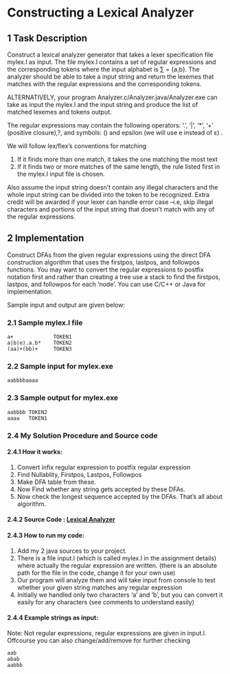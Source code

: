 # Constructing a Lexical Analyzer


## 1 Task Description

Construct a lexical analyzer generator that takes a lexer specification file mylex.l as input. The file mylex.l contains a set of regular expressions and the corresponding tokens where the input alphabet is ∑ = {a,b}. The analyzer should be able to take a input string and return the lexemes that matches with the regular expressions and the corresponding tokens.

ALTERNATIVELY, your program Analyzer.c/Analyzer.java/Analyzer.exe can take as input the mylex.l and the input string and produce the list of matched lexemes and tokens output.

The regular expressions may contain the following operators: ‘.’, ‘|’, ‘\*’, ‘+’ (positive closure),?, and symbols: () and epsilon (we will use e instead of ε) .

We will follow lex/flex’s conventions for matching

1. If it finds more than one match, it takes the one matching the most text
2. If it finds two or more matches of the same length, the rule listed first in the mylex.l input file is chosen.

Also assume the input string doesn’t contain any illegal characters and the whole input string can be divided into the token to be recognized. Extra credit will be awarded if your lexer can handle error case –i.e, skip illegal characters and portions of the input string that doesn’t match with any of the regular expressions.

## 2 Implementation

Construct DFAs from the given regular expressions using the direct DFA construction algorithm that uses the firstpos, lastpos, and followpos functions. You may want to convert the regular expressions to postfix notation first and rather than creating a tree use a stack to find the firstpos, lastpos, and followpos for each ‘node’. You can use C/C++ or Java for implementation.

Sample input and output are given below:

### 2.1 Sample mylex.l file

```
a+             TOKEN1
a|b|e).a.b*    TOKEN2
(aa)+(bb)+     TOKEN3
```

### 2.2 Sample input for mylex.exe

```
aabbbbaaaa
```

### 2.3 Sample output for mylex.exe

```
aabbbb TOKEN2
aaaa   TOKEN1
```

### 2.4 My Solution Procedure and Source code

#### 2.4.1 How it works:

1. Convert infix regular expression to postfix regular expression
2. Find Nullablity, Firstpos, Lastpos, Followpos
3. Make DFA table from these.
4. Now Find whether any string gets accepted by these DFAs.
5. Now check the longest sequence accepted by the DFAs. That’s all about algorithm.

#### 2.4.2 Source Code : [Lexical Analyzer ](https://github.com/Sayef/LexicalAnalyzer)

#### 2.4.3 How to run my code:

1. Add my 2 java sources to your project.
2. There is a file input.l (which is called mylex.l in the assignment details) where actually the regular expression are written. (there is an absolute path for the file in the code, change it for your own use)
3. Our program will analyze them and will take input from console to test whether your given string matches any regular expression
4. Initially we handled only two characters ‘a’ and ‘b’, but you can convert it easily for any characters (see comments to understand easily)

#### 2.4.4 Example strings as input:

Note: Not regular expressions, regular expressions are given in input.l. Offcourse you can also change/add/remove for further checking

```
aab
abab
aabbb
```

